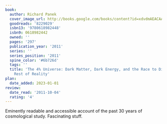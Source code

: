 ```yaml
---
book:
  author: Richard Panek
  cover_image_url: http://books.google.com/books/content?id=xdvdmAEACAAJ&printsec=frontcover&img=1&zoom=1&source=gbs_api
  goodreads: '8229029'
  isbn13: '9780618982448'
  isbn9: 0618982442
  owned: ''
  pages: '297'
  publication_year: '2011'
  series: ''
  series_position: '2011'
  spine_color: '#6b726d'
  tags: ''
  title: 'The 4% Universe: Dark Matter, Dark Energy, and the Race to Discover the
    Rest of Reality'
plan:
  date_added: 2023-01-01
review:
  date_read: '2011-10-04'
  rating: '4'
---
```


Eminently readable and accessible account of the past 30 years of cosmological study. Fascinating stuff.
